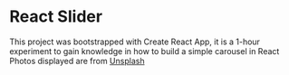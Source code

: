 # React Slider

This project was bootstrapped with Create React App, it is a 1-hour experiment to gain knowledge in how to build a simple carousel in React
<br>
Photos displayed are from [Unsplash](`https://unsplash.com/`)

